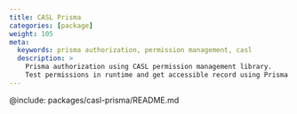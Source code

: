 ```yaml
---
title: CASL Prisma
categories: [package]
weight: 105
meta:
  keywords: prisma authorization, permission management, casl
  description: >
    Prisma authorization using CASL permission management library.
    Test permissions in runtime and get accessible record using Prisma Where conditions
---
```


@include: packages/casl-prisma/README.md
